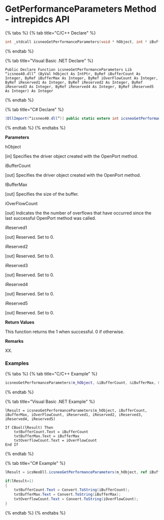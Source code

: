 # GetPerformanceParameters Method - intrepidcs API

{% tabs %}
{% tab title="C/C++ Declare" %}
```cpp
int _stdcall icsneoGetPerformanceParameters(void * hObject, int * iBufferCount, int * iBufferMax, int * iOverFlowCount, int * iReserved1, int * iReserved2,int * iReserved3,int * iReserved4,int * iReserved5)
```
{% endtab %}

{% tab title="Visual Basic .NET Declare" %}
```vbnet
Public Declare Function icsneoGetPerformanceParameters Lib “icsneo40.dll” (ByVal hObject As IntPtr, ByRef iBufferCount As Integer, ByRef iBufferMax As Integer, ByRef iOverFlowCount As Integer, ByRef iReserved1 As Integer, ByRef iReserved2 As Integer, ByRef iReserved3 As Integer, ByRef iReserved4 As Integer, ByRef iReserved5 As Integer) As Integer
```
{% endtab %}

{% tab title="C# Declare" %}
```csharp
[DllImport(“icsneo40.dll”)] public static extern int icsneoGetPerformanceParameters(IntPtr hObject,ref int iBufferCount, ref int iBufferMax, ref int iOverFlowCount , ref int iReserved1, ref int iReserved2 , ref int iReserved3, ref int iReserved4 ,ref int iReserved5);
```
{% endtab %}
{% endtabs %}

**Parameters**

hObject

\[in] Specifies the driver object created with the OpenPort method.

iBufferCount

\[out] Specifies the driver object created with the OpenPort method.

IBufferMax

\[out] Specifies the size of the buffer.

iOverFlowCount

\[out] Indicates the the number of overflows that have occurred since the last successful OpenPort method was called.

iReserved1

\[out] Reserved. Set to 0.

iReserved2

\[out] Reserved. Set to 0.

iReserved3

\[out] Reserved. Set to 0.

iReserved4

\[out] Reserved. Set to 0.

iReserved5

\[out] Reserved. Set to 0.

**Return Values**

This function returns the 1 when successful. 0 if otherwise.

**Remarks**

XX.

### Examples

{% tabs %}
{% tab title="C/C++ Example" %}
```cpp
icsneoGetPerformanceParameters(m_hObject, &iBufferCount, &iBufferMax, &iOverFlowCount, &iReserved1, &iReserved2, &iReserved3, &iReserved4, &iReserved5);
```
{% endtab %}

{% tab title="Visual Basic .NET Example" %}
```vbnet
lResult = icsneoGetPerformanceParameters(m_hObject, iBufferCount, iBufferMax, iOverFlowCount, iReserved1, iReserved2, iReserved3, iReserved4, iReserved5)

If CBool(lResult) Then
    txtBufferCount.Text = iBufferCount
    txtBufferMax.Text = iBufferMax
    txtOverflowCount.Text = iOverFlowCount
End If
```
{% endtab %}

{% tab title="C# Example" %}
```csharp
lResult = icsNeoDll.icsneoGetPerformanceParameters(m_hObject, ref iBufferCount, ref iBufferMax, ref iOverFlowCount, ref iReserved1, ref iReserved2, ref iReserved3, ref iReserved4, ref iReserved5);

if(lResult=1)
{
    txtBufferCount.Text = Convert.ToString(iBufferCount);
    txtBufferMax.Text = Convert.ToString(iBufferMax);
    txtOverflowCount.Text = Convert.ToString(iOverFlowCount);
}
```
{% endtab %}
{% endtabs %}
